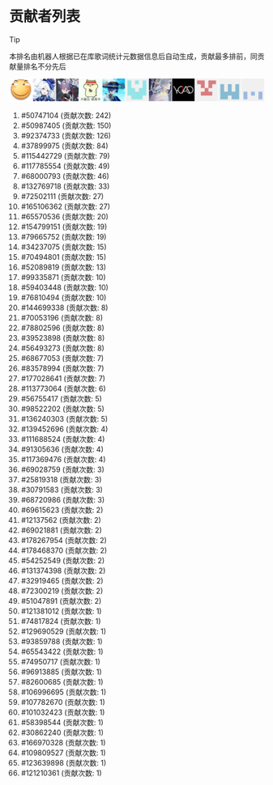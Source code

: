 # 贡献者列表

> [!TIP]
> 本排名由机器人根据已在库歌词统计元数据信息后自动生成，贡献最多排前，同贡献量排名不分先后

![贡献者头像画廊](./CONTRIBUTORS.svg)

1. #50747104 (贡献次数: 242)
2. #50987405 (贡献次数: 150)
3. #92374733 (贡献次数: 126)
4. #37899975 (贡献次数: 84)
5. #115442729 (贡献次数: 79)
6. #117785554 (贡献次数: 49)
7. #68000793 (贡献次数: 46)
8. #132769718 (贡献次数: 33)
9. #72502111 (贡献次数: 27)
10. #165106362 (贡献次数: 27)
11. #65570536 (贡献次数: 20)
12. #154799151 (贡献次数: 19)
13. #79665752 (贡献次数: 19)
14. #34237075 (贡献次数: 15)
15. #70494801 (贡献次数: 15)
16. #52089819 (贡献次数: 13)
17. #99335871 (贡献次数: 10)
18. #59403448 (贡献次数: 10)
19. #76810494 (贡献次数: 10)
20. #144699338 (贡献次数: 8)
21. #70053196 (贡献次数: 8)
22. #78802596 (贡献次数: 8)
23. #39523898 (贡献次数: 8)
24. #56493273 (贡献次数: 8)
25. #68677053 (贡献次数: 7)
26. #83578994 (贡献次数: 7)
27. #177028641 (贡献次数: 7)
28. #113773064 (贡献次数: 6)
29. #56755417 (贡献次数: 5)
30. #98522202 (贡献次数: 5)
31. #136240303 (贡献次数: 5)
32. #139452696 (贡献次数: 4)
33. #111688524 (贡献次数: 4)
34. #91305636 (贡献次数: 4)
35. #117369476 (贡献次数: 4)
36. #69028759 (贡献次数: 3)
37. #25819318 (贡献次数: 3)
38. #30791583 (贡献次数: 3)
39. #68720986 (贡献次数: 3)
40. #69615623 (贡献次数: 2)
41. #12137562 (贡献次数: 2)
42. #69021881 (贡献次数: 2)
43. #178267954 (贡献次数: 2)
44. #178468370 (贡献次数: 2)
45. #54252549 (贡献次数: 2)
46. #131374398 (贡献次数: 2)
47. #32919465 (贡献次数: 2)
48. #72300219 (贡献次数: 2)
49. #51047891 (贡献次数: 2)
50. #121381012 (贡献次数: 1)
51. #74817824 (贡献次数: 1)
52. #129690529 (贡献次数: 1)
53. #93859788 (贡献次数: 1)
54. #65543422 (贡献次数: 1)
55. #74950717 (贡献次数: 1)
56. #96913885 (贡献次数: 1)
57. #82600685 (贡献次数: 1)
58. #106996695 (贡献次数: 1)
59. #107782670 (贡献次数: 1)
60. #101032423 (贡献次数: 1)
61. #58398544 (贡献次数: 1)
62. #30862240 (贡献次数: 1)
63. #166970328 (贡献次数: 1)
64. #109809527 (贡献次数: 1)
65. #123639898 (贡献次数: 1)
66. #121210361 (贡献次数: 1)
